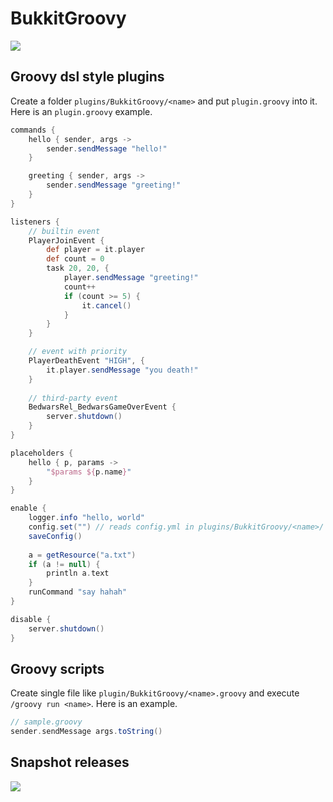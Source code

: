 # BukkitGroovy

[![](https://jitpack.io/v/caoli5288/bukkitgroovy.svg)](https://jitpack.io/#caoli5288/bukkitgroovy)

## Groovy dsl style plugins

Create a folder `plugins/BukkitGroovy/<name>` and put `plugin.groovy` into it. Here is an `plugin.groovy` example.

```groovy
commands {
    hello { sender, args ->
        sender.sendMessage "hello!"
    }

    greeting { sender, args ->
        sender.sendMessage "greeting!"
    }
}

listeners {
    // builtin event
    PlayerJoinEvent {
        def player = it.player
        def count = 0
        task 20, 20, {
            player.sendMessage "greeting!"
            count++
            if (count >= 5) {
                it.cancel()
            }
        }
    }

    // event with priority
    PlayerDeathEvent "HIGH", {
        it.player.sendMessage "you death!"
    }
    
    // third-party event
    BedwarsRel_BedwarsGameOverEvent {
        server.shutdown()
    }
}

placeholders {
    hello { p, params ->
        "$params ${p.name}"
    }
}

enable {
    logger.info "hello, world"
    config.set("") // reads config.yml in plugins/BukkitGroovy/<name>/
    saveConfig()
    
    a = getResource("a.txt")
    if (a != null) {
        println a.text
    }   
    runCommand "say hahah"
}

disable {
    server.shutdown()
}
```

## Groovy scripts

Create single file like `plugin/BukkitGroovy/<name>.groovy` and execute `/groovy run <name>`. Here is an example.

```groovy
// sample.groovy
sender.sendMessage args.toString()
```

## Snapshot releases

[![](https://jitpack.io/v/caoli5288/bukkitgroovy.svg)](https://jitpack.io/com/github/caoli5288/bukkitgroovy/master-SNAPSHOT/bukkitgroovy-master-SNAPSHOT.jar)

